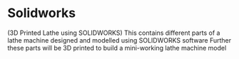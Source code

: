 # Solidworks
(3D Printed Lathe using SOLIDWORKS)
This contains different parts of a lathe machine designed and modelled using SOLIDWORKS software
Further these parts will be 3D printed to build a mini-working lathe machine model

